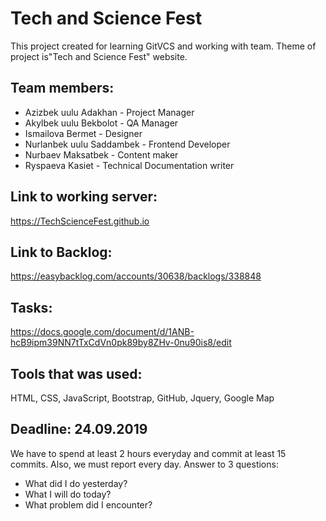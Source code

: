 # Tech and Science Fest
This project created for learning GitVCS and working with team. Theme of project is"Tech and Science Fest" website.

## Team members:
* Azizbek uulu Adakhan - Project Manager
* Akylbek uulu Bekbolot - QA Manager
* Ismailova Bermet - Designer 
* Nurlanbek uulu Saddambek - Frontend Developer
* Nurbaev Maksatbek - Content maker
* Ryspaeva Kasiet - Technical Documentation writer

## Link to working server:
https://TechScienceFest.github.io

## Link to Backlog:
https://easybacklog.com/accounts/30638/backlogs/338848

## Tasks:
https://docs.google.com/document/d/1ANB-hcB9ipm39NN7tTxCdVn0pk89by8ZHv-0nu90is8/edit

## Tools that was used:
HTML, CSS, JavaScript, Bootstrap, GitHub, Jquery, Google Map

## Deadline: 24.09.2019
We have to spend at least 2 hours everyday and commit at least 15 commits.
Also, we must report every day. 
Answer to 3 questions:
* What did I do yesterday?
* What I will do today?
* What problem did I encounter?
